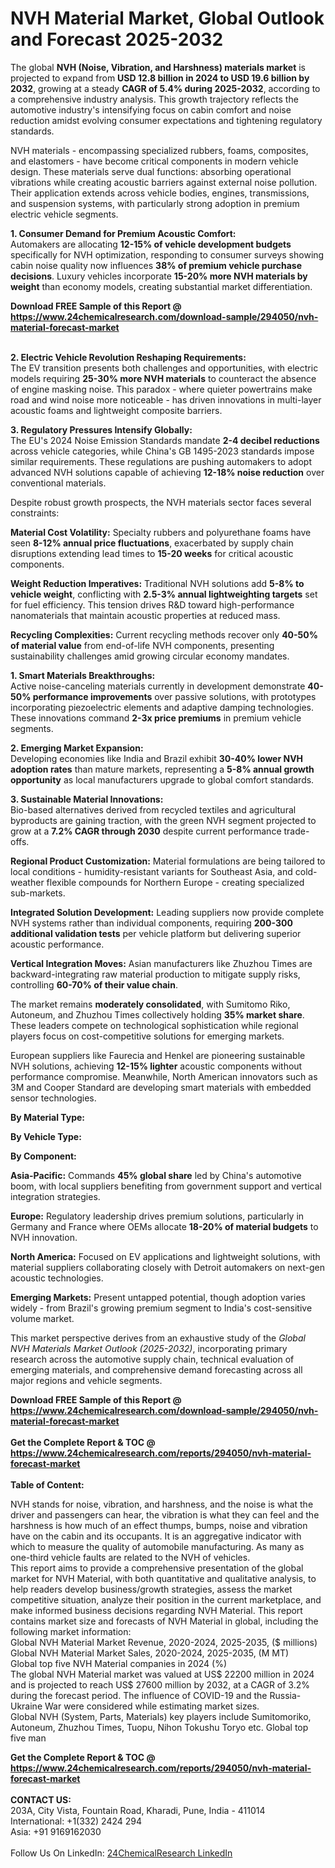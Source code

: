 <h1>NVH Material Market, Global Outlook and Forecast 2025-2032</h1><p>The global <strong>NVH (Noise, Vibration, and Harshness) materials market</strong> is projected to expand from <strong>USD 12.8 billion in 2024 to USD 19.6 billion by 2032</strong>, growing at a steady <strong>CAGR of 5.4% during 2025-2032</strong>, according to a comprehensive industry analysis. This growth trajectory reflects the automotive industry's intensifying focus on cabin comfort and noise reduction amidst evolving consumer expectations and tightening regulatory standards.</p><p>NVH materials - encompassing specialized rubbers, foams, composites, and elastomers - have become critical components in modern vehicle design. These materials serve dual functions: absorbing operational vibrations while creating acoustic barriers against external noise pollution. Their application extends across vehicle bodies, engines, transmissions, and suspension systems, with particularly strong adoption in premium electric vehicle segments.</p><p><strong>1. Consumer Demand for Premium Acoustic Comfort:</strong><br>
Automakers are allocating <strong>12-15% of vehicle development budgets</strong> specifically for NVH optimization, responding to consumer surveys showing cabin noise quality now influences <strong>38% of premium vehicle purchase decisions</strong>. Luxury vehicles incorporate <strong>15-20% more NVH materials by weight</strong> than economy models, creating substantial market differentiation.</p><div><b>Download FREE Sample of this Report @ 
            <a href="https://www.24chemicalresearch.com/download-sample/294050/nvh-material-forecast-market">
            https://www.24chemicalresearch.com/download-sample/294050/nvh-material-forecast-market</a></b></div><br><p><strong>2. Electric Vehicle Revolution Reshaping Requirements:</strong><br>
The EV transition presents both challenges and opportunities, with electric models requiring <strong>25-30% more NVH materials</strong> to counteract the absence of engine masking noise. This paradox - where quieter powertrains make road and wind noise more noticeable - has driven innovations in multi-layer acoustic foams and lightweight composite barriers.</p><p><strong>3. Regulatory Pressures Intensify Globally:</strong><br>
The EU's 2024 Noise Emission Standards mandate <strong>2-4 decibel reductions</strong> across vehicle categories, while China's GB 1495-2023 standards impose similar requirements. These regulations are pushing automakers to adopt advanced NVH solutions capable of achieving <strong>12-18% noise reduction</strong> over conventional materials.</p><p>Despite robust growth prospects, the NVH materials sector faces several constraints:</p><p><strong>Material Cost Volatility:</strong> Specialty rubbers and polyurethane foams have seen <strong>8-12% annual price fluctuations</strong>, exacerbated by supply chain disruptions extending lead times to <strong>15-20 weeks</strong> for critical acoustic components.</p><p><strong>Weight Reduction Imperatives:</strong> Traditional NVH solutions add <strong>5-8% to vehicle weight</strong>, conflicting with <strong>2.5-3% annual lightweighting targets</strong> set for fuel efficiency. This tension drives R&amp;D toward high-performance nanomaterials that maintain acoustic properties at reduced mass.</p><p><strong>Recycling Complexities:</strong> Current recycling methods recover only <strong>40-50% of material value</strong> from end-of-life NVH components, presenting sustainability challenges amid growing circular economy mandates.</p><p><strong>1. Smart Materials Breakthroughs:</strong><br>
Active noise-canceling materials currently in development demonstrate <strong>40-50% performance improvements</strong> over passive solutions, with prototypes incorporating piezoelectric elements and adaptive damping technologies. These innovations command <strong>2-3x price premiums</strong> in premium vehicle segments.</p><p><strong>2. Emerging Market Expansion:</strong><br>
Developing economies like India and Brazil exhibit <strong>30-40% lower NVH adoption rates</strong> than mature markets, representing a <strong>5-8% annual growth opportunity</strong> as local manufacturers upgrade to global comfort standards.</p><p><strong>3. Sustainable Material Innovations:</strong><br>
Bio-based alternatives derived from recycled textiles and agricultural byproducts are gaining traction, with the green NVH segment projected to grow at a <strong>7.2% CAGR through 2030</strong> despite current performance trade-offs.</p><p><strong>Regional Product Customization:</strong> Material formulations are being tailored to local conditions - humidity-resistant variants for Southeast Asia, and cold-weather flexible compounds for Northern Europe - creating specialized sub-markets.</p><p><strong>Integrated Solution Development:</strong> Leading suppliers now provide complete NVH systems rather than individual components, requiring <strong>200-300 additional validation tests</strong> per vehicle platform but delivering superior acoustic performance.</p><p><strong>Vertical Integration Moves:</strong> Asian manufacturers like Zhuzhou Times are backward-integrating raw material production to mitigate supply risks, controlling <strong>60-70% of their value chain</strong>.</p><p>The market remains <strong>moderately consolidated</strong>, with Sumitomo Riko, Autoneum, and Zhuzhou Times collectively holding <strong>35% market share</strong>. These leaders compete on technological sophistication while regional players focus on cost-competitive solutions for emerging markets.</p><p>European suppliers like Faurecia and Henkel are pioneering sustainable NVH solutions, achieving <strong>12-15% lighter</strong> acoustic components without performance compromise. Meanwhile, North American innovators such as 3M and Cooper Standard are developing smart materials with embedded sensor technologies.</p><p><strong>By Material Type:</strong></p><p><strong>By Vehicle Type:</strong></p><p><strong>By Component:</strong></p><p><strong>Asia-Pacific:</strong> Commands <strong>45% global share</strong> led by China's automotive boom, with local suppliers benefiting from government support and vertical integration strategies.</p><p><strong>Europe:</strong> Regulatory leadership drives premium solutions, particularly in Germany and France where OEMs allocate <strong>18-20% of material budgets</strong> to NVH innovation.</p><p><strong>North America:</strong> Focused on EV applications and lightweight solutions, with material suppliers collaborating closely with Detroit automakers on next-gen acoustic technologies.</p><p><strong>Emerging Markets:</strong> Present untapped potential, though adoption varies widely - from Brazil's growing premium segment to India's cost-sensitive volume market.</p><p>This market perspective derives from an exhaustive study of the <em>Global NVH Materials Market Outlook (2025-2032)</em>, incorporating primary research across the automotive supply chain, technical evaluation of emerging materials, and comprehensive demand forecasting across all major regions and vehicle segments.</p><div><b>Download FREE Sample of this Report @ 
            <a href="https://www.24chemicalresearch.com/download-sample/294050/nvh-material-forecast-market">
            https://www.24chemicalresearch.com/download-sample/294050/nvh-material-forecast-market</a></b></div><br><div><b>Get the Complete Report & TOC @ 
            <a href="https://www.24chemicalresearch.com/reports/294050/nvh-material-forecast-market">
            https://www.24chemicalresearch.com/reports/294050/nvh-material-forecast-market</a></b></div><br>
            <b>Table of Content:</b><p>NVH stands for noise, vibration, and harshness, and the noise is what the driver and passengers can hear, the vibration is what they can feel and the harshness is how much of an effect thumps, bumps, noise and vibration have on the cabin and its occupants. It is an aggregative indicator with which to measure the quality of automobile manufacturing. As many as one-third vehicle faults are related to the NVH of vehicles.<br />
This report aims to provide a comprehensive presentation of the global market for NVH Material, with both quantitative and qualitative analysis, to help readers develop business/growth strategies, assess the market competitive situation, analyze their position in the current marketplace, and make informed business decisions regarding NVH Material. This report contains market size and forecasts of NVH Material in global, including the following market information:<br />
Global NVH Material Market Revenue, 2020-2024, 2025-2035, ($ millions)<br />
Global NVH Material Market Sales, 2020-2024, 2025-2035, (M MT)<br />
Global top five NVH Material companies in 2024 (%)<br />
The global NVH Material market was valued at US$ 22200 million in 2024 and is projected to reach US$ 27600 million by 2032, at a CAGR of 3.2% during the forecast period. The influence of COVID-19 and the Russia-Ukraine War were considered while estimating market sizes.<br />
Global NVH (System, Parts, Materials) key players include Sumitomoriko, Autoneum, Zhuzhou Times, Tuopu, Nihon Tokushu Toryo etc. Global top five man</p><div><b>Get the Complete Report & TOC @ 
            <a href="https://www.24chemicalresearch.com/reports/294050/nvh-material-forecast-market">
            https://www.24chemicalresearch.com/reports/294050/nvh-material-forecast-market</a></b></div><br><b>CONTACT US:</b><br>
            203A, City Vista, Fountain Road, Kharadi, Pune, India - 411014<br>
            International: +1(332) 2424 294<br>
            Asia: +91 9169162030 <br><br>
            Follow Us On LinkedIn: <a href="https://www.linkedin.com/company/24chemicalresearch/">24ChemicalResearch LinkedIn</a>